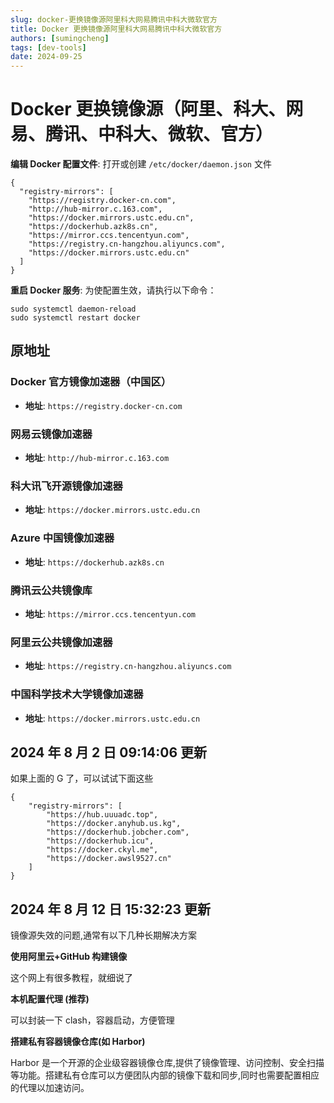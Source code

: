 ```yaml
---
slug: docker-更换镜像源阿里科大网易腾讯中科大微软官方
title: Docker 更换镜像源阿里科大网易腾讯中科大微软官方
authors: [sumingcheng]
tags: [dev-tools]
date: 2024-09-25
---
```


# Docker 更换镜像源（阿里、科大、网易、腾讯、中科大、微软、官方）

**编辑 Docker 配置文件**: 打开或创建 `/etc/docker/daemon.json` 文件

```
{
  "registry-mirrors": [
    "https://registry.docker-cn.com",
    "http://hub-mirror.c.163.com",
    "https://docker.mirrors.ustc.edu.cn",
    "https://dockerhub.azk8s.cn",
    "https://mirror.ccs.tencentyun.com",
    "https://registry.cn-hangzhou.aliyuncs.com",
    "https://docker.mirrors.ustc.edu.cn"
  ]
}
```

**重启 Docker 服务**: 为使配置生效，请执行以下命令：

```
sudo systemctl daemon-reload
sudo systemctl restart docker
```

## 原地址

### Docker 官方镜像加速器（中国区）

- **地址**: `https://registry.docker-cn.com`

### 网易云镜像加速器

- **地址**: `http://hub-mirror.c.163.com`

### 科大讯飞开源镜像加速器

- **地址**: `https://docker.mirrors.ustc.edu.cn`

### Azure 中国镜像加速器

- **地址**: `https://dockerhub.azk8s.cn`

### 腾讯云公共镜像库

- **地址**: `https://mirror.ccs.tencentyun.com`

### 阿里云公共镜像加速器

- **地址**: `https://registry.cn-hangzhou.aliyuncs.com`

### 中国科学技术大学镜像加速器

- **地址**: `https://docker.mirrors.ustc.edu.cn`

## 2024 年 8 月 2 日 09:14:06 更新

如果上面的 G 了，可以试试下面这些

```
{
    "registry-mirrors": [
        "https://hub.uuuadc.top",
        "https://docker.anyhub.us.kg",
        "https://dockerhub.jobcher.com",
        "https://dockerhub.icu",
        "https://docker.ckyl.me",
        "https://docker.awsl9527.cn"
    ]
}
```

## 2024 年 8 月 12 日 15:32:23 更新

镜像源失效的问题,通常有以下几种长期解决方案

**使用阿里云+GitHub 构建镜像**

这个网上有很多教程，就细说了

**本机配置代理 (推荐)**

可以封装一下 clash，容器启动，方便管理

**搭建私有容器镜像仓库(如 Harbor)**

Harbor 是一个开源的企业级容器镜像仓库,提供了镜像管理、访问控制、安全扫描等功能。搭建私有仓库可以方便团队内部的镜像下载和同步,同时也需要配置相应的代理以加速访问。
